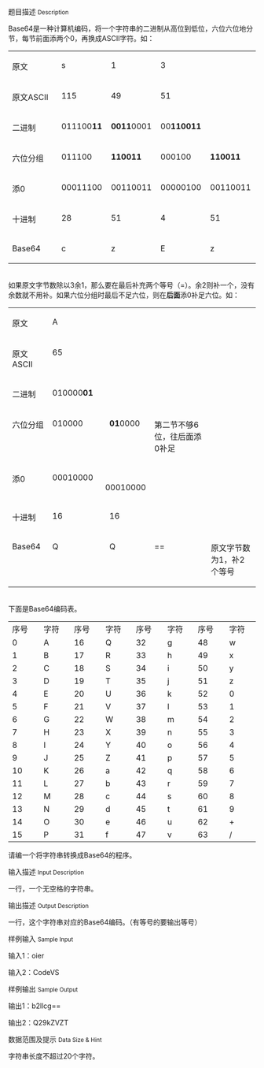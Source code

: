 <div class="panel panel-default">
<div class="area-title">
<span>
题目描述
<small>Description</small>
</span></div>
<div class="panel-body">

<p><span style="">Base64是一种计算机编码，将一个字符串的二进制从高位到低位，六位六位地分节，每节前面添两个0，再<span style=""></span>换成ASCII字符。如：</span></p><table cellpadding="0" cellspacing="0"><tbody><tr><td height="24" style="" valign="top" width="85"><p><span style="">原文</span></p></td><td height="24" style="" valign="top" width="85"><p><span style="">s</span></p></td><td height="24" style="" valign="top" width="85"><p><span style="">1</span></p></td><td height="24" style="" valign="top" width="85"><p><span style="">3</span></p></td><td height="24" style="" valign="top" width="85"><br></td></tr><tr><td height="24" style="" valign="top" width="85"><p><span style="">原文ASCII</span></p></td><td height="24" style="" valign="top" width="85"><p><span style="">115</span></p></td><td height="24" style="" valign="top" width="85"><p><span style="">49</span></p></td><td height="24" style="" valign="top" width="85"><p><span style="">51</span></p></td><td height="24" style="" valign="top" width="85"><br></td></tr><tr><td height="24" style="" valign="top" width="85"><p><span style="">二进制</span></p></td><td height="24" style="" valign="top" width="85"><p><span style="">011100<strong>11</strong></span></p></td><td height="24" style="" valign="top" width="85"><p><span style=""><strong>0011</strong>0001</span></p></td><td height="24" style="" valign="top" width="85"><p><span style="">00<strong>110011</strong></span></p></td><td height="24" style="" valign="top" width="85"><br></td></tr><tr><td height="24" style="" valign="top" width="85"><p><span style="">六位分组</span></p></td><td height="24" style="" valign="top" width="85"><p><span style="">011100</span></p></td><td height="24" style="" valign="top" width="85"><p><span style=""><strong>110011</strong></span></p></td><td height="24" style="" valign="top" width="85"><p><span style="">000100</span></p></td><td height="24" style="" valign="top" width="85"><p><span style=""><strong>110011</strong></span></p></td></tr><tr><td height="24" style="" valign="top" width="85"><p><span style="">添0</span></p></td><td height="24" style="" valign="top" width="85"><p><span style=""><span style="">00</span>011100</span></p></td><td height="24" style="" valign="top" width="85"><p><span style=""><span style="">00</span>110011</span></p></td><td height="24" style="" valign="top" width="85"><p><span style=""><span style="">00</span>000100</span></p></td><td height="24" style="" valign="top" width="85"><p><span style=""><span style="">00</span>110011</span></p></td></tr><tr><td height="24" style="" valign="top" width="85"><p><span style="">十进制</span></p></td><td height="24" style="" valign="top" width="85"><p><span style="">28</span></p></td><td height="24" style="" valign="top" width="85"><p><span style="">51</span></p></td><td height="24" style="" valign="top" width="85"><p><span style="">4</span></p></td><td height="24" style="" valign="top" width="85"><p><span style="">51</span></p></td></tr><tr><td height="24" style="" valign="top" width="85"><p><span style="">Base64</span></p></td><td height="24" style="" valign="top" width="85"><p><span style="">c</span></p></td><td height="24" style="" valign="top" width="85"><p><span style="">z</span></p></td><td height="24" style="" valign="top" width="85"><p><span style="">E</span></p></td><td height="24" style="" valign="top" width="85"><p><span style="">z</span></p></td></tr></tbody></table><p><span style=""><br>如果原文字节数除以3余1，那么要在最后补充两个等号（=）。余2则补一个，没有余数就不用补。如果六位分组时最后不足六位，则在<strong>后面</strong>添0补足六位。如：</span></p><p><span style=""></span></p><table cellpadding="0" cellspacing="0"><tbody><tr><td style="" valign="top" width="83"><p><span style="">原文</span></p></td><td style="" valign="top" width="50"><p><span style="">A</span></p></td><td style="" valign="top" width="89"><br></td><td style="" valign="top" width="23"><br></td><td style="" valign="top" width="207"><br></td></tr><tr><td style="" valign="top" width="83"><p><span style=""><span style="">原文</span>ASCII</span></p></td><td style="" valign="top" width="50"><p><span style="">65</span></p></td><td style="" valign="top" width="95"><br></td><td style="" valign="top" width="23"><br></td><td style="" valign="top" width="207"><br></td></tr><tr><td style="" valign="top" width="83"><p><span style="">二进制</span></p></td><td style="" valign="top" width="50"><p><span style="">010000<strong>01</strong></span></p></td><td style="" valign="top" width="95"><br></td><td style="" valign="top" width="23"><br></td><td style="" valign="top" width="207"><br></td></tr><tr><td style="" valign="top" width="83"><p><span style="">六位分组</span></p></td><td style="" valign="top" width="50"><p><span style="">010000</span></p></td><td style="" valign="top" width="95"><p><span style=""><strong>    01</strong><span style="">0000</span></span></p></td><td style="" valign="top" width="245"><p><span style=""><span style="">第二节不够</span>6<span style="">位，往后面添</span>0<span style="">补足</span></span></p></td></tr><tr><td style="" valign="top" width="83"><p><span style="">添</span>0</p></td><td style="" valign="top" width="50"><p><span style=""><span style="">00</span>010000</span></p></td><td style="" valign="top" width="95"><p><span style="">    </span><span style=""><span style="">00</span>010000</span></p></td><td style="" valign="top" width="23"><br></td><td style="" valign="top" width="207"><br></td></tr><tr><td style="" valign="top" width="83"><p><span style="">十进制</span></p></td><td style="" valign="top" width="50"><p><span style="">16</span></p></td><td style="" valign="top" width="95"><p><span style="">    16</span></p></td><td style="" valign="top" width="23"><br></td><td style="" valign="top" width="207"><br></td></tr><tr><td style="" valign="top" width="83"><p><span style="">Base64</span></p></td><td style="" valign="top" width="50"><p><span style="">Q</span></p></td><td style="" valign="top" width="95"><p><span style="">    Q</span></p></td><td style="" valign="top" width="23"><p><span style="">==</span></p></td><td style="" valign="top" width="207"><p><span style=""><span style="">原文字节数为</span>1<span style="">，补</span>2<span style="">个等号</span></span></p></td></tr></tbody></table><p><span style=""><br>下面是Base64编码表。</span><span style="font-family: arial, helvetica, sans-serif;"><br></span></p><table cellpadding="0" cellspacing="0"><tbody><tr><td style="" valign="middle" width="71"><span style="">序号</span></td><td style="" valign="middle" width="71"><span style="">字符</span></td><td style="" valign="middle" width="71"><span style="">序号</span></td><td style="" valign="middle" width="71"><span style="">字符</span></td><td style="" valign="middle" width="71"><span style="">序号</span></td><td style="" valign="middle" width="71"><span style="">字符</span></td><td style="" valign="middle" width="71"><span style="">序号</span></td><td style="" valign="middle" width="71"><span style="">字符</span></td></tr><tr><td style="" valign="middle" width="71"><span style="">0</span></td><td style="" valign="middle" width="71"><span style="">A</span></td><td style="" valign="middle" width="71"><span style="">16</span></td><td style="" valign="middle" width="71"><span style="">Q</span></td><td style="" valign="middle" width="71"><span style="">32</span></td><td style="" valign="middle" width="71"><span style="">g</span></td><td style="" valign="middle" width="71"><span style="">48</span></td><td style="" valign="middle" width="71"><span style="">w</span></td></tr><tr><td style="" valign="middle" width="71"><span style="">1</span></td><td style="" valign="middle" width="71"><span style="">B</span></td><td style="" valign="middle" width="71"><span style="">17</span></td><td style="" valign="middle" width="71"><span style="">R</span></td><td style="" valign="middle" width="71"><span style="">33</span></td><td style="" valign="middle" width="71"><span style="">h</span></td><td style="" valign="middle" width="71"><span style="">49</span></td><td style="" valign="middle" width="71"><span style="">x</span></td></tr><tr><td style="" valign="middle" width="71"><span style="">2</span></td><td style="" valign="middle" width="71"><span style="">C</span></td><td style="" valign="middle" width="71"><span style="">18</span></td><td style="" valign="middle" width="71"><span style="">S</span></td><td style="" valign="middle" width="71"><span style="">34</span></td><td style="" valign="middle" width="71"><span style="">i</span></td><td style="" valign="middle" width="71"><span style="">50</span></td><td style="" valign="middle" width="71"><span style="">y</span></td></tr><tr><td style="" valign="middle" width="71"><span style="">3</span></td><td style="" valign="middle" width="71"><span style="">D</span></td><td style="" valign="middle" width="71"><span style="">19</span></td><td style="" valign="middle" width="71"><span style="">T</span></td><td style="" valign="middle" width="71"><span style="">35</span></td><td style="" valign="middle" width="71"><span style="">j</span></td><td style="" valign="middle" width="71"><span style="">51</span></td><td style="" valign="middle" width="71"><span style="">z</span></td></tr><tr><td style="" valign="middle" width="71"><span style="">4</span></td><td style="" valign="middle" width="71"><span style="">E</span></td><td style="" valign="middle" width="71"><span style="">20</span></td><td style="" valign="middle" width="71"><span style="">U</span></td><td style="" valign="middle" width="71"><span style="">36</span></td><td style="" valign="middle" width="71"><span style="">k</span></td><td style="" valign="middle" width="71"><span style="">52</span></td><td style="" valign="middle" width="71"><span style="">0</span></td></tr><tr><td style="" valign="middle" width="71"><span style="">5</span></td><td style="" valign="middle" width="71"><span style="">F</span></td><td style="" valign="middle" width="71"><span style="">21</span></td><td style="" valign="middle" width="71"><span style="">V</span></td><td style="" valign="middle" width="71"><span style="">37</span></td><td style="" valign="middle" width="71"><span style="">l</span></td><td style="" valign="middle" width="71"><span style="">53</span></td><td style="" valign="middle" width="71"><span style="">1</span></td></tr><tr><td style="" valign="middle" width="71"><span style="">6</span></td><td style="" valign="middle" width="71"><span style="">G</span></td><td style="" valign="middle" width="71"><span style="">22</span></td><td style="" valign="middle" width="71"><span style="">W</span></td><td style="" valign="middle" width="71"><span style="">38</span></td><td style="" valign="middle" width="71"><span style="">m</span></td><td style="" valign="middle" width="71"><span style="">54</span></td><td style="" valign="middle" width="71"><span style="">2</span></td></tr><tr><td style="" valign="middle" width="71"><span style="">7</span></td><td style="" valign="middle" width="71"><span style="">H</span></td><td style="" valign="middle" width="71"><span style="">23</span></td><td style="" valign="middle" width="71"><span style="">X</span></td><td style="" valign="middle" width="71"><span style="">39</span></td><td style="" valign="middle" width="71"><span style="">n</span></td><td style="" valign="middle" width="71"><span style="">55</span></td><td style="" valign="middle" width="71"><span style="">3</span></td></tr><tr><td style="" valign="middle" width="71"><span style="">8</span></td><td style="" valign="middle" width="71"><span style="">I</span></td><td style="" valign="middle" width="71"><span style="">24</span></td><td style="" valign="middle" width="71"><span style="">Y</span></td><td style="" valign="middle" width="71"><span style="">40</span></td><td style="" valign="middle" width="71"><span style="">o</span></td><td style="" valign="middle" width="71"><span style="">56</span></td><td style="" valign="middle" width="71"><span style="">4</span></td></tr><tr><td style="" valign="middle" width="71"><span style="">9</span></td><td style="" valign="middle" width="71"><span style="">J</span></td><td style="" valign="middle" width="71"><span style="">25</span></td><td style="" valign="middle" width="71"><span style="">Z</span></td><td style="" valign="middle" width="71"><span style="">41</span></td><td style="" valign="middle" width="71"><span style="">p</span></td><td style="" valign="middle" width="71"><span style="">57</span></td><td style="" valign="middle" width="71"><span style="">5</span></td></tr><tr><td style="" valign="middle" width="71"><span style="">10</span></td><td style="" valign="middle" width="71"><span style="">K</span></td><td style="" valign="middle" width="71"><span style="">26</span></td><td style="" valign="middle" width="71"><span style="">a</span></td><td style="" valign="middle" width="71"><span style="">42</span></td><td style="" valign="middle" width="71"><span style="">q</span></td><td style="" valign="middle" width="71"><span style="">58</span></td><td style="" valign="middle" width="71"><span style="">6</span></td></tr><tr><td style="" valign="middle" width="71"><span style="">11</span></td><td style="" valign="middle" width="71"><span style="">L</span></td><td style="" valign="middle" width="71"><span style="">27</span></td><td style="" valign="middle" width="71"><span style="">b</span></td><td style="" valign="middle" width="71"><span style="">43</span></td><td style="" valign="middle" width="71"><span style="">r</span></td><td style="" valign="middle" width="71"><span style="">59</span></td><td style="" valign="middle" width="71"><span style="">7</span></td></tr><tr><td style="" valign="middle" width="71"><span style="">12</span></td><td style="" valign="middle" width="71"><span style="">M</span></td><td style="" valign="middle" width="71"><span style="">28</span></td><td style="" valign="middle" width="71"><span style="">c</span></td><td style="" valign="middle" width="71"><span style="">44</span></td><td style="" valign="middle" width="71"><span style="">s</span></td><td style="" valign="middle" width="71"><span style="">60</span></td><td style="" valign="middle" width="71"><span style="">8</span></td></tr><tr><td style="" valign="middle" width="71"><span style="">13</span></td><td style="" valign="middle" width="71"><span style="">N</span></td><td style="" valign="middle" width="71"><span style="">29</span></td><td style="" valign="middle" width="71"><span style="">d</span></td><td style="" valign="middle" width="71"><span style="">45</span></td><td style="" valign="middle" width="71"><span style="">t</span></td><td style="" valign="middle" width="71"><span style="">61</span></td><td style="" valign="middle" width="71"><span style="">9</span></td></tr><tr><td style="" valign="middle" width="71"><span style="">14</span></td><td style="" valign="middle" width="71"><span style="">O</span></td><td style="" valign="middle" width="71"><span style="">30</span></td><td style="" valign="middle" width="71"><span style="">e</span></td><td style="" valign="middle" width="71"><span style="">46</span></td><td style="" valign="middle" width="71"><span style="">u</span></td><td style="" valign="middle" width="71"><span style="">62</span></td><td style="" valign="middle" width="71"><span style="">+</span></td></tr><tr><td style="" valign="middle" width="71"><span style="">15</span></td><td style="" valign="middle" width="71"><span style="">P</span></td><td style="" valign="middle" width="71"><span style="">31</span></td><td style="" valign="middle" width="71"><span style="">f</span></td><td style="" valign="middle" width="71"><span style="">47</span></td><td style="" valign="middle" width="71"><span style="">v</span></td><td style="" valign="middle" width="71"><span style="">63</span></td><td style="" valign="middle" width="71"><span style="">/</span></td></tr></tbody></table><p><span style="">请编一个将字符串转换成Base64的程序。</span></p>

</div>
</div>

<div class="panel panel-default">
<div class="area-title">
<span>
输入描述
<small>Input Description</small>
</span></div>
<div class="panel-body">
<p>一行，一个无空格的字符串。</p>

</div>
</div>
<div  class="panel panel-default">
<div class="area-title">
<span>
输出描述
<small>Output Description</small>
</span></div>
<div class="panel-body">

<p>一行，这个字符串对应的Base64编码。（有等号的要输出等号）<br/></p>

</div>
</div>


<div class="panel panel-default">
<div class="area-title">
<span>
样例输入
<small>Sample Input</small>
</span></div>
<div class="panel-body">
<p>输入1：oier</p><p>输入2：CodeVS</p>

</div>
</div>

<div class="panel panel-default">
<div class="area-title">
<span>
样例输出
<small>Sample Output</small>
</span></div>
<div class="panel-body">
<p>输出1：b2llcg==</p><p>输出2：Q29kZVZT</p>

</div>
</div>

<div class="panel panel-default">
<div class="area-title">
<span>
数据范围及提示
<small>Data Size & Hint</small>
</span></div>
<div class="panel-body">
<p>字符串长度不超过20个字符。</p>
</div>
</div>